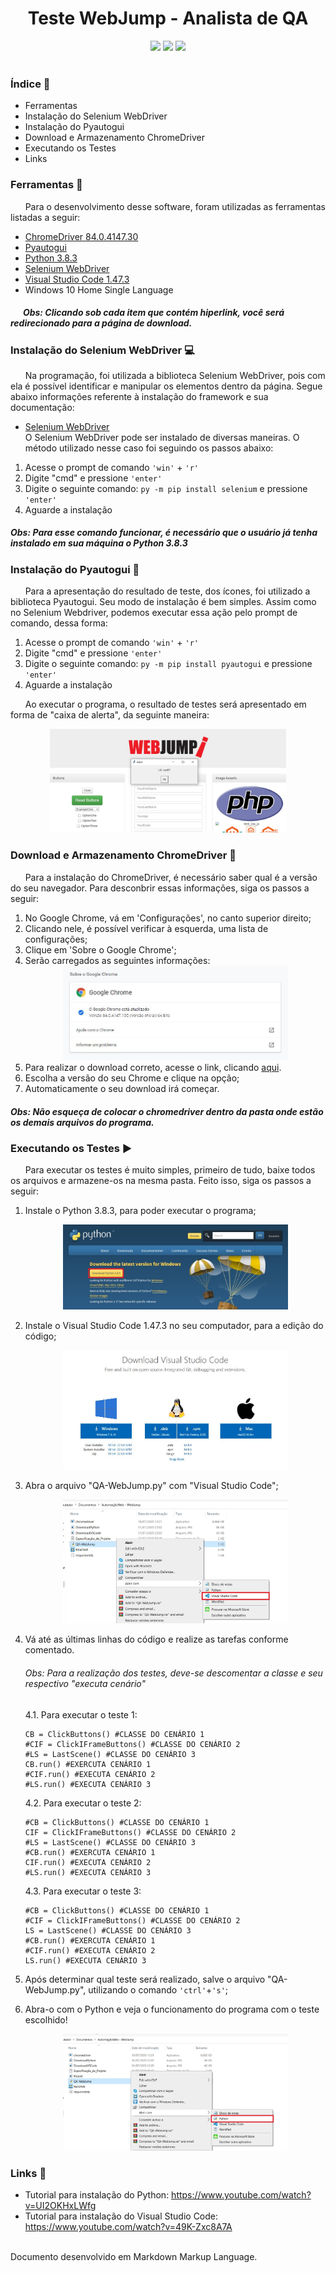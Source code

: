 <h1>
    <div align='center'>Teste WebJump - Analista de QA</div>
</h1>
<div align='center'>
    <img src="http://img.shields.io/static/v1?label=python%20&message=3.8.3&color=yellow&logo=python"/>
    <img src="http://img.shields.io/static/v1?label=VS Code%20&message=1.47.3&color=blue&logo=visual-studio-code"/>
    <img src="http://img.shields.io/static/v1?label=status%20&message=concluded&color=-green"/>
</div>
</br>

### Índice :scroll: 
- Ferramentas
- Instalação do Selenium WebDriver
- Instalação do Pyautogui
- Download e Armazenamento ChromeDriver
- Executando os Testes
- Links

### Ferramentas :wrench:

&nbsp;&nbsp;&nbsp;&nbsp;&nbsp;&nbsp;Para o desenvolvimento desse software, foram utilizadas as ferramentas listadas a seguir:



- [ChromeDriver 84.0.4147.30](https://sites.google.com/a/chromium.org/chromedriver/downloads)
- [Pyautogui](https://pyautogui.readthedocs.io/en/latest/)
- [Python 3.8.3](https://www.python.org/downloads/)
- [Selenium WebDriver](https://selenium-python.readthedocs.io/installation.html#)
- [Visual Studio Code 1.47.3](https://code.visualstudio.com/download)
- Windows 10 Home Single Language

##### &nbsp;&nbsp;&nbsp;&nbsp;&nbsp;&nbsp;Obs: Clicando sob cada item que contém hiperlink, você será redirecionado para a página de download.

### Instalação do Selenium WebDriver :computer:
&nbsp;&nbsp;&nbsp;&nbsp;&nbsp;&nbsp;Na programação, foi utilizada a biblioteca Selenium WebDriver, pois com ela é possível identificar e manipular os elementos dentro da página. Segue abaixo informações referente à instalação do framework e sua documentação:
- [Selenium WebDriver](https://selenium-python.readthedocs.io/)</br>
O Selenium WebDriver pode ser instalado de diversas maneiras. O método utilizado nesse caso foi seguindo os passos abaixo:
1. Acesse o prompt de comando `'win'` + `'r'`
2. Digite "cmd" e pressione `'enter'`
3. Digite o seguinte comando: `py -m pip install selenium` e pressione `'enter'`
4. Aguarde a instalação

##### Obs: Para esse comando funcionar, é necessário que o usuário já tenha instalado em sua máquina o Python 3.8.3

### Instalação do Pyautogui :rocket:
&nbsp;&nbsp;&nbsp;&nbsp;&nbsp;&nbsp;Para a apresentação do resultado de teste, dos ícones, foi utilizado a biblioteca Pyautogui. Seu modo de instalação é bem simples. Assim como no Selenium Webdriver, podemos executar essa ação pelo prompt de comando, dessa forma:
1. Acesse o prompt de comando `'win'` + `'r'`
2. Digite "cmd" e pressione `'enter'`
3. Digite o seguinte comando: `py -m pip install pyautogui` e pressione `'enter'`
4. Aguarde a instalação

&nbsp;&nbsp;&nbsp;&nbsp;&nbsp;&nbsp;Ao executar o programa, o resultado de testes será apresentado em forma de "caixa de alerta", da seguinte maneira:
    <div align='center'>
        <img src='/Readme-Images/Alerta_Teste.jpg' width=75% height= 75%>
    </div>

### Download e Armazenamento ChromeDriver :file_folder:
&nbsp;&nbsp;&nbsp;&nbsp;&nbsp;&nbsp;Para a instalação do ChromeDriver, é necessário saber qual é a versão do seu navegador. Para desconbrir essas informações, siga os passos a seguir:
1. No Google Chrome, vá em 'Configurações', no canto superior direito;
2. Clicando nele, é possível verificar à esquerda, uma lista de configurações;
3. Clique em 'Sobre o Google Chrome';
4. Serão carregados as seguintes informações:
   <div align='center'>
    <img src='/Readme-Images/AboutChrome.JPG' width=75% height= 75%>
   <div>
5. Para realizar o download correto, acesse o link, clicando [aqui](https://sites.google.com/a/chromium.org/chromedriver/downloads).
6. Escolha a versão do seu Chrome e clique na opção;
7. Automaticamente o seu download irá começar.
    
##### Obs: Não esqueça de colocar o chromedriver dentro da pasta onde estão os demais arquivos do programa.

### Executando os Testes :arrow_forward:
&nbsp;&nbsp;&nbsp;&nbsp;&nbsp;&nbsp;Para executar os testes é muito simples, primeiro de tudo, baixe todos os arquivos e armazene-os na mesma pasta. Feito isso, siga os passos a seguir:

1. Instale o Python 3.8.3, para poder executar o programa;
   <div align='center'>
    <img src='/Readme-Images/DownloadPython.JPG' width=75% height= 75%>
   </div>
2. Instale o Visual Studio Code 1.47.3 no seu computador, para a edição do código;
   <div align='center'>
    <img src='/Readme-Images/DownloadVSCode.JPG' width=75% height= 75%>
   </div>
3. Abra o arquivo "QA-WebJump.py" com "Visual Studio Code";
   <div align='center'>
    <img src='/Readme-Images/Etapa3.jpg' width=75% height= 75%>
   </div>
4. Vá até as últimas linhas do código e realize as tarefas conforme comentado.
   ###### Obs: Para a realização dos testes, deve-se descomentar a classe e seu respectivo "executa cenário"

    4.1. Para executar o teste 1: 
    ```(Python)
    CB = ClickButtons() #CLASSE DO CENÁRIO 1 
    #CIF = ClickIFrameButtons() #CLASSE DO CENÁRIO 2
    #LS = LastScene() #CLASSE DO CENÁRIO 3
    CB.run() #EXERCUTA CENÁRIO 1
    #CIF.run() #EXECUTA CENÁRIO 2
    #LS.run() #EXECUTA CENÁRIO 3
    ```

    4.2. Para executar o teste 2:
    ```(Python)
    #CB = ClickButtons() #CLASSE DO CENÁRIO 1 
    CIF = ClickIFrameButtons() #CLASSE DO CENÁRIO 2
    #LS = LastScene() #CLASSE DO CENÁRIO 3
    #CB.run() #EXERCUTA CENÁRIO 1
    CIF.run() #EXECUTA CENÁRIO 2
    #LS.run() #EXECUTA CENÁRIO 3
    ```

    4.3. Para executar o teste 3:
    ```(Python)
    #CB = ClickButtons() #CLASSE DO CENÁRIO 1 
    #CIF = ClickIFrameButtons() #CLASSE DO CENÁRIO 2
    LS = LastScene() #CLASSE DO CENÁRIO 3
    #CB.run() #EXERCUTA CENÁRIO 1
    #CIF.run() #EXECUTA CENÁRIO 2
    LS.run() #EXECUTA CENÁRIO 3
    ```


5. Após determinar qual teste será realizado, salve o arquivo "QA-WebJump.py", utilizando o comando `'ctrl'`+`'s'`;
6. Abra-o com o Python e veja o funcionamento do programa com o teste escolhido! 

   <div align='center'>
    <img src='/Readme-Images/Etapa6.jpg' width=75% height= 75%>
   </div>

### Links :link:

- Tutorial para instalação do Python: https://www.youtube.com/watch?v=UI2OKHxLWfg
- Tutorial para instalação do Visual Studio Code: https://www.youtube.com/watch?v=49K-Zxc8A7A
</br>
Documento desenvolvido em Markdown Markup Language.
